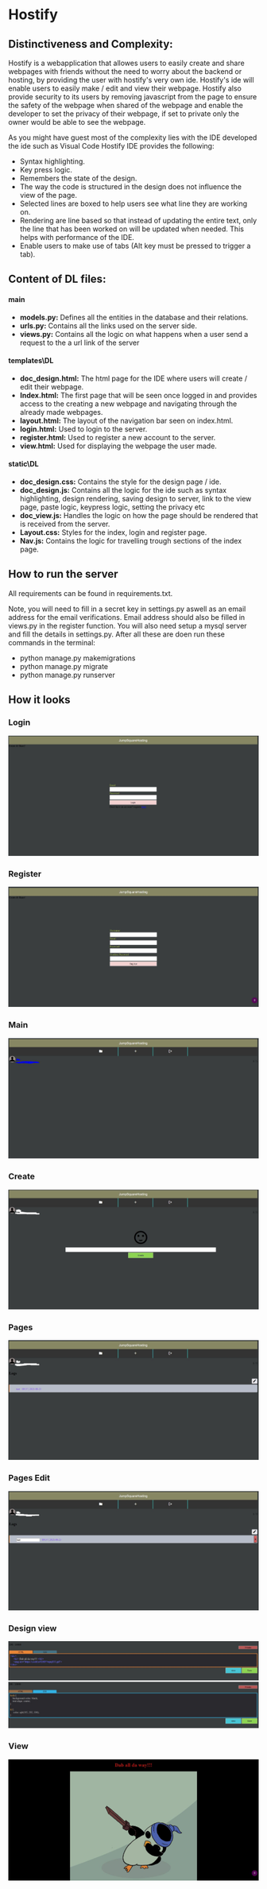 # Hostify

## Distinctiveness and Complexity:

Hostify is a webapplication that allowes users to easily create and share webpages with friends without the need to worry about the backend or hosting, by providing the user with hostify's very own ide. Hostify's ide will enable users to easily make / edit and view their webpage. Hostify also provide security to its users by removing javascript from the page to ensure the safety of the webpage when shared of the webpage and enable the developer to set the privacy of their webpage, if set to private only the owner would be able to see the webpage.

As you might have guest most of the complexity lies with the IDE developed the ide such as Visual Code Hostify IDE provides the following:

* Syntax highlighting.
* Key press logic.
* Remembers the state of the design.
* The way the code is structured in the design does not influence the view of the page.
* Selected lines are boxed to help users see what line they are working on.
* Rendering are line based so that instead of updating the entire text, only the line that has been worked on will be updated when needed. This helps with performance of the IDE.
* Enable users to make use of tabs (Alt key must be pressed to trigger a tab).


## Content of DL files:

#### main

* **models.py:** Defines all the entities in the database and their relations.
* **urls.py:** Contains all the links used on the server side.
* **views.py:** Contains all the logic on what happens when a user send a request to the a url link of the server

#### templates\DL

* **doc_design.html:** The html page for the IDE where users will create / edit their webpage.
* **Index.html:** The first page that will be seen once logged in and provides access to the creating a new webpage and navigating  through the already made webpages.
* **layout.html:** The layout of the navigation bar seen on index.html.
* **login.html:** Used to login to the server.
* **register.html:** Used to register a new account to the server.
* **view.html:** Used for displaying the webpage the user made. 

#### static\DL

* **doc_design.css:** Contains the style for the design page / ide.
* **doc_design.js:** Contains all the logic for the ide such as syntax highlighting, design rendering, saving design to server, link to the view page, paste logic, keypress logic, setting the privacy etc
* **doc_view.js:** Handles the logic on how the page should be rendered that is received from the server.
* **Layout.css:** Styles for the index, login and register page.
* **Nav.js:** Contains the logic for travelling trough sections of the index page.

## How to run the server

All requirements can be found in requirements.txt.

Note, you will need to fill in a secret key in settings.py aswell as an email address for the email verifications. Email address should also be filled in views.py in the register function. You will also need setup a mysql server and fill the details in settings.py. After all these are doen run these commands in the terminal:

* python manage.py makemigrations
* python manage.py migrate
* python manage.py runserver

## How it looks
### Login
![alt text](https://github.com/Ruan191/Hostify_Public/blob/main/Hostify/Images/login.JPG "Logo Title Text 1")
### Register
![alt text](https://github.com/Ruan191/Hostify_Public/blob/main/Hostify/Images/register.JPG "Logo Title Text 1")
### Main
![alt text](https://github.com/Ruan191/Hostify_Public/blob/main/Hostify/Images/main.JPG "Logo Title Text 1")
### Create
![alt text](https://github.com/Ruan191/Hostify_Public/blob/main/Hostify/Images/create.JPG "Logo Title Text 1")
### Pages
![alt text](https://github.com/Ruan191/Hostify_Public/blob/main/Hostify/Images/pages.JPG "Logo Title Text 1")
### Pages Edit
![alt text](https://github.com/Ruan191/Hostify_Public/blob/main/Hostify/Images/pages_edit.JPG "Logo Title Text 1")
### Design view
![alt text](https://github.com/Ruan191/Hostify_Public/blob/main/Hostify/Images/html_design.JPG "Logo Title Text 1")
![alt text](https://github.com/Ruan191/Hostify_Public/blob/main/Hostify/Images/css_design.JPG "Logo Title Text 1")
### View
![alt text](https://github.com/Ruan191/Hostify_Public/blob/main/Hostify/Images/view.JPG "Logo Title Text 1")

